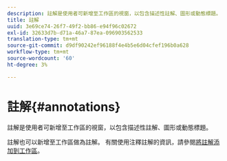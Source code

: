 ```yaml
---
description: 註解是使用者可新增至工作區的視窗，以包含描述性註解、圖形或動態標題。
title: 註解
uuid: 3e69ce74-26f7-49f2-bb86-e94f96c02672
exl-id: 32633d7b-d71a-46a7-87ea-096903562533
translation-type: tm+mt
source-git-commit: d9df90242ef96188f4e4b5e6d04cfef196b0a628
workflow-type: tm+mt
source-wordcount: '60'
ht-degree: 3%

---
```


# 註解{#annotations}

註解是使用者可新增至工作區的視窗，以包含描述性註解、圖形或動態標題。

註解也可以新增至工作區做為註解。 有關使用注釋註解的資訊，請參閱[將註解添加到工作區](../../../../home/c-get-started/c-vis/c-call-wkspc.md#concept-212b09e763044d938987b4a9c658adc0)。
